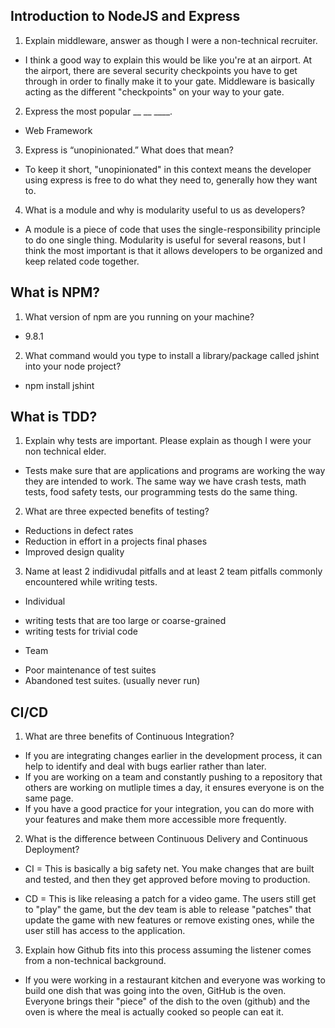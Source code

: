 ## Introduction to NodeJS and Express

1. Explain middleware, answer as though I were a non-technical recruiter.

* I think a good way to explain this would be like you're at an airport. At the airport, there are several security checkpoints you have to get through in order to finally make it to your gate. Middleware is basically acting as the different "checkpoints" on your way to your gate. 

2. Express the most popular __ __ ____.

* Web Framework

3. Express is “unopinionated.” What does that mean?

* To keep it short, "unopinionated" in this context means the developer using express is free to do what they need to, generally how they want to.

4. What is a module and why is modularity useful to us as developers?

* A module is a piece of code that uses the single-responsibility principle to do one single thing. Modularity is useful for several reasons, but I think the most important is that it allows developers to be organized and keep related code together.


## What is NPM?

1. What version of npm are you running on your machine?

* 9.8.1

2. What command would you type to install a library/package called jshint into your node project?

* npm install jshint

## What is TDD?

1. Explain why tests are important. Please explain as though I were your non technical elder.

* Tests make sure that are applications and programs are working the way they are intended to work. The same way we have crash tests, math tests, food safety tests, our programming tests do the same thing.

2. What are three expected benefits of testing?

* Reductions in defect rates
* Reduction in effort in a projects final phases
* Improved design quality

3. Name at least 2 indidivudal pitfalls and at least 2 team pitfalls commonly encountered while writing tests.

- Individual

* writing tests that are too large or coarse-grained
* writing tests for trivial code

- Team 

* Poor maintenance of test suites
* Abandoned test suites. (usually never run)

## CI/CD

1. What are three benefits of Continuous Integration?

* If you are integrating changes earlier in the development process, it can help to identify and deal with bugs earlier rather than later.
* If you are working on a team and constantly pushing to a repository that others are working on mutliple times a day, it ensures everyone is on the same page.
* If you have a good practice for your integration, you can do more with your features and make them more accessible more frequently.

2. What is the difference between Continuous Delivery and Continuous Deployment?

* CI = This is basically a big safety net. You make changes that are built and tested, and then they get approved before moving to production.

* CD = This is like releasing a patch for a video game. The users still get to "play" the game, but the dev team is able to release "patches" that update the game with new features or remove existing ones, while the user still has access to the application.

3. Explain how Github fits into this process assuming the listener comes from a non-technical background.

* If you were working in a restaurant kitchen and everyone was working to build one dish that was going into the oven, GitHub is the oven. Everyone brings their "piece" of the dish to the oven (github) and the oven is where the meal is actually cooked so people can eat it. 